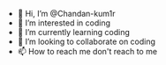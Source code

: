 - 👋 Hi, I’m @Chandan-kum1r
- 👀 I’m interested in coding
- 🌱 I’m currently learning coding
- 💞️ I’m looking to collaborate on coding
- 📫 How to reach me don't reach to me

<!---
Chandan-kum1r/Chandan-kum1r is a ✨ special ✨ repository because its `README.md` (this file) appears on your GitHub profile.
You can click the Preview link to take a look at your changes.
--->
